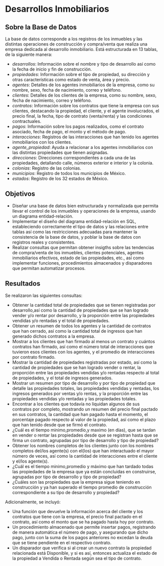 # Desarrollos Inmobiliarios

## Sobre la Base de Datos
La base de datos corresponde a los registros de los inmuebles y las distintas operaciones de construcción y compra/venta que realiza una empresa dedicada al desarrollo inmobiliario. Está estructurada en 13 tablas, de la siguiente manera:
* *desarrollos*: Información sobre el nombre y tipo de desarrollo así como la fecha de inicio y fin de construcción.
* *propiedades*: Información sobre el tipo de propiedad, su dirección y otras características como estado de venta, área y precio.
* *agentes*: Detalles de los agentes inmobiliarios de la empresa, como su nombre, sexo, fecha de nacimiento, correo y teléfono.
* *clientes*: Detalles de los clientes de la empresa, como su nombre, sexo, fecha de nacimiento, correo y teléfono.
* *contratos*: Información sobre los contratos que tiene la empresa con sus clientes, destacando la propiedad, el cliente, y el agente involucrados, el precio final, la fecha, tipo de contrato (venta/renta) y las condiciones contractuales.
* *pagos*: Información sobre los pagos realizados, como el contrato asociado, fecha de pago, el monto y el método de pago.
* *interacciones*: Registros de las interacciones que han tenido los agentes inmobiliarios con los clientes.
* *agente_propiedad*: Ayuda a relacionar a los agentes inmobiliarios con las distintas propiedades que tienen asignadas.
* *direcciones*: Direcciones correspondientes a cada una de las propiedades, detallando calle, números exterior e interior y la colonia.
* *colonias*: Registro de las colonias.
* *municipios*: Registro de todos los municipios de México.
* *estados*: Registro de los 32 estados de México.

## Objetivos
* Diseñar una base de datos bien estructurada y normalizada que permita llevar el control de los inmuebles y operaciones de la empresa, usando un diagrama entidad-relación.
* Implementar el diseño del diagrama entidad-relación en SQL, estableciendo correctamente el tipo de datos y las relaciones entre tablas así como las restricciones adecuadas para mantener la consistencia de la base de datos, y poblar la base de datos con registros reales y consistentes.
* Realizar consultas que permitan obtener insigths sobre las tendencias de compra/venta de los inmuebles, clientes potenciales, agentes inmobiliarios efectivos, estado de las propiedades, etc., así como implementar funciones, procedimientos almacenados y disparadores que permitan automatizar procesos.

## Resultados
Se realizaron las siguientes consultas:
* Obtener la cantidad total de propiedades que se tienen registradas por desarrollo,así como la cantidad de propiedades que se han logrado vender y/o rentar por desarrollo, y la proporción entre las propiedades vendidas y/o rentadas y el total de propiedades.
* Obtener un resumen de todos los agentes y la cantidad de contratos que han cerrado, así como la cantidad total de ingresos que han generado dichos contratos a la empresa.
* Mostrar a los clientes que han firmado al menos un contrato y cuántos contratos han firmado,  así como el número total de interacciones que tuvieron esos clientes con los agentes, y el promedio de interacciones por contrato firmado.
* Mostrar la cantidad de propiedades registradas por estado, así como la cantidad de propiedades que se han logrado vender o rentar, la proporción entre las propiedades vendidas y/o rentadas respecto al total de propiedades, y el total de ingresos generados.
* Mostrar un resumen por tipo de desarrollo y por tipo de propiedad que detalle las propiedades totales, las propiedades vendidas y rentadas, los ingresos generados por ventas y/o rentas, y la proporción entre las propiedades vendidas y/o rentadas y las propiedades totales.
* Encontrar a los clientes que todavía no liquidan algunos de sus contratos por completo, mostrando un resumen del precio final pactado en sus contratos, la cantidad que han pagado hasta el momento, el porcentaje pagado respecto al valor de la propiedad, así como el  plazo que han tenido desde que se firmó el contrato.
* ¿Cuál es el tiempo minimo,promedio,y maximo (en días), que se tardan en vender o rentar las propiedades desde que se registran hasta que se firma un contrato, agrupadas por tipo de desarrollo y tipo de propiedad?
* Obtener los nombres completos de los clientes junto con los nombres completos del/los agente(s) con el(los) que han interactuado el mayor número de veces, así como la cantidad de interacciones entre el cliente y el/los agente(s).
* ¿Cuál es el tiempo minimo,promedio y máximo que han tardado todas las propiedades de la empresa que ya están concluidas en construirse, agrupadas por tipo de desarrollo y tipo de propiedad?
* ¿Cuáles son las propiedades que la empresa sigue teniendo en construcción y ya han superado el tiempo promedio de construcción correspondiente a su tipo de desarrollo y propiedad?

Adicionalmente, se incluyó:
* Una función que devuelve la información acerca del cliente y los contratos que tiene con la empresa, el precio final pactado en el contrato, así como el monto que se ha pagado hasta hoy por contrato.
* Un procedimiento almacenado que permite insertar pagos, registrando de manera automática el número de pago, y asegurando que dicho pago, junto con la suma de los pagos anteriores no excedan la deuda que se tiene pendiente en el respectivo contrato.
* Un disparador que verifica si al crear un nuevo contrato la propiedad relacionada está Disponible, y si es así, entonces actualiza el estado de la propiedad a Vendida o Rentada según sea el tipo de contrato.
